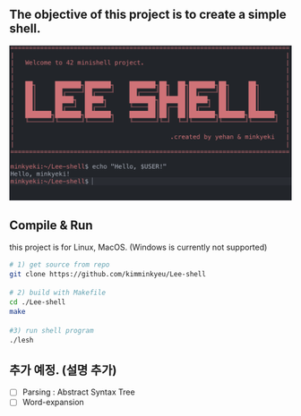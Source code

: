 ## The objective of this project is to create a simple shell.

![Untitled](image/Untitled.png)

## Compile & Run
this project is for Linux, MacOS. (Windows is currently not supported)

```bash
# 1) get source from repo
git clone https://github.com/kimminkyeu/Lee-shell 

# 2) build with Makefile
cd ./Lee-shell
make

#3) run shell program
./lesh   
```

## 추가 예정. (설명 추가)

- [ ]  Parsing : Abstract Syntax Tree
- [ ]  Word-expansion
